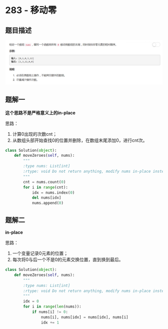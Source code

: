# 283 - 移动零

## 题目描述
![problem](images/283.png)

## 题解一
**这个思路不是严格意义上的in-place**  

思路：  
1. 计算0出现的次数cnt；
2. 从数组头部开始查找0的位置并删除，在数组末尾添加0，进行cnt次。

```python
class Solution(object):
    def moveZeroes(self, nums):
        """
        :type nums: List[int]
        :rtype: void Do not return anything, modify nums in-place instead.
        """
        cnt = nums.count(0)
        for i in range(cnt):
        	idx = nums.index(0)
        	del nums[idx]
        	nums.append(0)
```

## 题解二
**in-place**  

思路：  
1. 一个变量记录0元素的位置；
2. 每次将0与后一个不是0的元素交换位置，直到换到最后。

```python
class Solution(object):
    def moveZeroes(self, nums):
        """
        :type nums: List[int]
        :rtype: void Do not return anything, modify nums in-place instead.
        """
        idx = 0
        for i in range(len(nums)):
        	if nums[i] != 0:
        		nums[i], nums[idx] = nums[idx], nums[i]
        		idx += 1
```